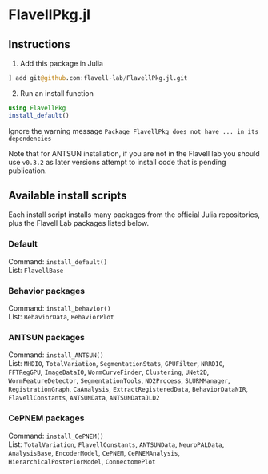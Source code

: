 # FlavellPkg.jl
## Instructions
1. Add this package in Julia  
```julia
] add git@github.com:flavell-lab/FlavellPkg.jl.git
```
2. Run an install function  
```julia
using FlavellPkg
install_default()
```
Ignore the warning message `Package FlavellPkg does not have ... in its dependencies`  

Note that for ANTSUN installation, if you are not in the Flavell lab you should use `v0.3.2` as later versions attempt to install code that is pending publication.

## Available install scripts
Each install script installs many packages from the official Julia repositories, plus the Flavell Lab packages listed below.
### Default
Command: `install_default()`  
List: `FlavellBase`

### Behavior packages
Command: `install_behavior()`  
List: `BehaviorData`, `BehaviorPlot`

### ANTSUN packages
Command: `install_ANTSUN()`  
List: `MHDIO`, `TotalVariation`, `SegmentationStats`, `GPUFilter`, `NRRDIO`, `FFTRegGPU`, `ImageDataIO`, `WormCurveFinder`, `Clustering`, `UNet2D`, `WormFeatureDetector`, `SegmentationTools`, `ND2Process`, `SLURMManager`, `RegistrationGraph`, `CaAnalysis`, `ExtractRegisteredData`, `BehaviorDataNIR`, `FlavellConstants`, `ANTSUNData`, `ANTSUNDataJLD2`

### CePNEM packages
Command: `install_CePNEM()`  
List: `TotalVariation`, `FlavellConstants`, `ANTSUNData`, `NeuroPALData`, `AnalysisBase`, `EncoderModel`, `CePNEM`, `CePNEMAnalysis`, `HierarchicalPosteriorModel`, `ConnectomePlot`
